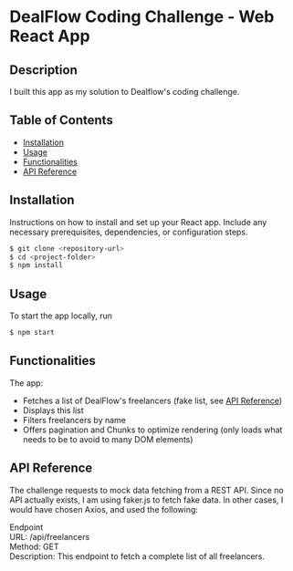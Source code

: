 # DealFlow Coding Challenge - Web React App

## Description

I built this app as my solution to Dealflow's coding challenge.

## Table of Contents

- [Installation](#installation)
- [Usage](#usage)
- [Functionalities](#functionalities)
- [API Reference](#api-reference)

## Installation

Instructions on how to install and set up your React app. Include any necessary prerequisites, dependencies, or configuration steps.

```bash
$ git clone <repository-url>
$ cd <project-folder>
$ npm install
```

## Usage

To start the app locally, run

```bash
$ npm start
```

## Functionalities

The app:

- Fetches a list of DealFlow's freelancers (fake list, see [API Reference](#api-reference))
- Displays this list
- Filters freelancers by name
- Offers pagination and Chunks to optimize rendering (only loads what needs to be to avoid to many DOM elements)

## API Reference

The challenge requests to mock data fetching from a REST API.
Since no API actually exists, I am using faker.js to fetch fake data.
In other cases, I would have chosen Axios, and used the following:

Endpoint <br/>
URL: /api/freelancers <br/>
Method: GET <br/>
Description: This endpoint to fetch a complete list of all freelancers.
